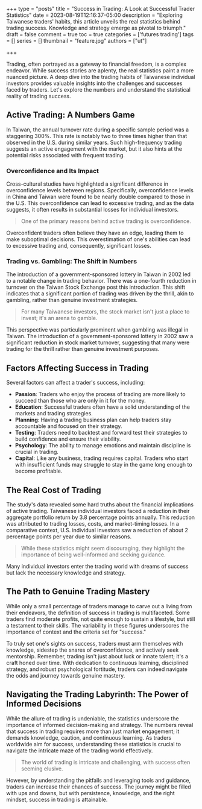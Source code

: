 +++
type = "posts"
title = "Success in Trading: A Look at Successful Trader Statistics"
date =  2023-08-19T12:16:37-05:00
description = "Exploring Taiwanese traders' habits, this article unveils the real statistics behind trading success. Knowledge and strategy emerge as pivotal to triumph."
draft = false
comment = true
toc = true
categories = ['futures trading']
tags = []
series = []
thumbnail = "feature.jpg"
authors = ["ut"]

+++

Trading, often portrayed as a gateway to financial freedom, is a complex endeavor. While success stories are aplenty, the real statistics paint a more nuanced picture. A deep dive into the trading habits of Taiwanese individual investors provides valuable insights into the challenges and successes faced by traders. Let's explore the numbers and understand the statistical reality of trading success.

## Active Trading: A Numbers Game

In Taiwan, the annual turnover rate during a specific sample period was a staggering 300%. This rate is notably two to three times higher than that observed in the U.S. during similar years. Such high-frequency trading suggests an active engagement with the market, but it also hints at the potential risks associated with frequent trading.

### Overconfidence and Its Impact

Cross-cultural studies have highlighted a significant difference in overconfidence levels between regions. Specifically, overconfidence levels in China and Taiwan were found to be nearly double compared to those in the U.S. This overconfidence can lead to excessive trading, and as the data suggests, it often results in substantial losses for individual investors.

> One of the primary reasons behind active trading is overconfidence.

Overconfident traders often believe they have an edge, leading them to make suboptimal decisions. This overestimation of one's abilities can lead to excessive trading and, consequently, significant losses.

### Trading vs. Gambling: The Shift in Numbers

The introduction of a government-sponsored lottery in Taiwan in 2002 led to a notable change in trading behavior. There was a one-fourth reduction in turnover on the Taiwan Stock Exchange post this introduction. This shift indicates that a significant portion of trading was driven by the thrill, akin to gambling, rather than genuine investment strategies.

> For many Taiwanese investors, the stock market isn't just a place to invest; it's an arena to gamble. 

This perspective was particularly prominent when gambling was illegal in Taiwan. The introduction of a government-sponsored lottery in 2002 saw a significant reduction in stock market turnover, suggesting that many were trading for the thrill rather than genuine investment purposes.

## Factors Affecting Success in Trading

Several factors can affect a trader's success, including:

 - **Passion**: Traders who enjoy the process of trading are more likely to succeed than those who are only in it for the money.
 - **Education**: Successful traders often have a solid understanding of the markets and trading strategies.
 - **Planning**: Having a trading business plan can help traders stay accountable and focused on their strategy.
 - **Testing**: Traders need to backtest and forward test their strategies to build confidence and ensure their viability.
 - **Psychology**: The ability to manage emotions and maintain discipline is crucial in trading.
 - **Capital**: Like any business, trading requires capital. Traders who start with insufficient funds may struggle to stay in the game long enough to become profitable.


## The Real Cost of Trading

The study's data revealed some hard truths about the financial implications of active trading. Taiwanese individual investors faced a reduction in their aggregate portfolio return by 3.8 percentage points annually. This reduction was attributed to trading losses, costs, and market-timing losses. In a comparative context, U.S. individual investors saw a reduction of about 2 percentage points per year due to similar reasons.

> While these statistics might seem discouraging, they highlight the importance of being well-informed and seeking guidance.

Many individual investors enter the trading world with dreams of success but lack the necessary knowledge and strategy.

## The Path to Genuine Trading Mastery

While only a small percentage of traders manage to carve out a living from their endeavors, the definition of success in trading is multifaceted. Some traders find moderate profits, not quite enough to sustain a lifestyle, but still a testament to their skills. The variability in these figures underscores the importance of context and the criteria set for "success."

To truly set one's sights on success, traders must arm themselves with knowledge, sidestep the snares of overconfidence, and actively seek mentorship. Remember, trading isn't just about luck or innate talent; it's a craft honed over time. With dedication to continuous learning, disciplined strategy, and robust psychological fortitude, traders can indeed navigate the odds and journey towards genuine mastery.


## Navigating the Trading Labyrinth: The Power of Informed Decisions

While the allure of trading is undeniable, the statistics underscore the importance of informed decision-making and strategy. The numbers reveal that success in trading requires more than just market engagement; it demands knowledge, caution, and continuous learning. As traders worldwide aim for success, understanding these statistics is crucial to navigate the intricate maze of the trading world effectively.

> The world of trading is intricate and challenging, with success often seeming elusive.

However, by understanding the pitfalls and leveraging tools and guidance, traders can increase their chances of success. The journey might be filled with ups and downs, but with persistence, knowledge, and the right mindset, success in trading is attainable.

